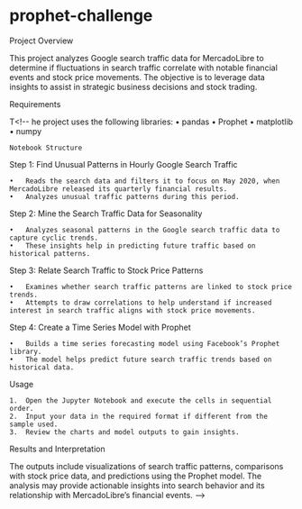 # prophet-challenge
Project Overview

This project analyzes Google search traffic   data for MercadoLibre to determine if fluctuations in search traffic correlate with notable financial events and stock price movements. The objective is to leverage data insights to assist in strategic business decisions and stock trading.  

Requirements  

T<!-- he project uses the following libraries:
	•	pandas
	•	Prophet
	•	matplotlib
	•	numpy


    Notebook Structure

Step 1: Find Unusual Patterns in Hourly Google Search Traffic

	•	Reads the search data and filters it to focus on May 2020, when MercadoLibre released its quarterly financial results.
	•	Analyzes unusual traffic patterns during this period.

Step 2: Mine the Search Traffic Data for Seasonality

	•	Analyzes seasonal patterns in the Google search traffic data to capture cyclic trends.
	•	These insights help in predicting future traffic based on historical patterns.

Step 3: Relate Search Traffic to Stock Price Patterns

	•	Examines whether search traffic patterns are linked to stock price trends.
	•	Attempts to draw correlations to help understand if increased interest in search traffic aligns with stock price movements.

Step 4: Create a Time Series Model with Prophet

	•	Builds a time series forecasting model using Facebook’s Prophet library.
	•	The model helps predict future search traffic trends based on historical data.

Usage

	1.	Open the Jupyter Notebook and execute the cells in sequential order.
	2.	Input your data in the required format if different from the sample used.
	3.	Review the charts and model outputs to gain insights.

Results and Interpretation

The outputs include visualizations of search traffic patterns, comparisons with stock price data, and predictions using the Prophet model. The analysis may provide actionable insights into search behavior and its relationship with MercadoLibre’s financial events. -->